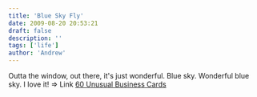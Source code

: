 ```yaml
---
title: 'Blue Sky Fly'
date: 2009-08-20 20:53:21
draft: false
description: ''
tags: ['life']
author: 'Andrew'
---
```


Outta the window, out there, it's just wonderful. Blue sky. Wonderful blue sky. I love it! => Link [60 Unusual Business Cards](http://www.noupe.com/design/60-unusual-business-card-ideas.html)
